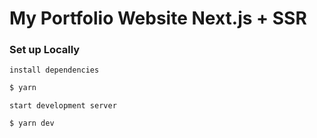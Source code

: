 # My Portfolio Website Next.js + SSR

### Set up Locally

`install dependencies`

```bash
$ yarn
```

`start development server`

```bash
$ yarn dev
```
